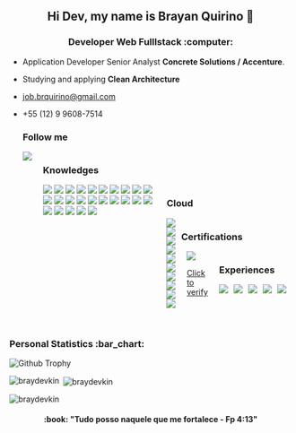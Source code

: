 <h2 align='center'>Hi Dev, my name is Brayan Quirino 👋</h2>

<h3 align='center'>Developer Web Fulllstack :computer:</h3>

- Application Developer Senior Analyst <strong>Concrete Solutions / Accenture</strong>.
- Studying and applying <strong>Clean Architecture</strong> 
- job.brquirino@gmail.com
- +55 (12) 9 9608-7514 

   ### Follow me 
   <div style="display: flex; gap: 10px;">
     <a href="https://www.linkedin.com/in/brayanquirino/" target="_blank">
         <img src="https://img.shields.io/badge/linkedin-%230077B5.svg?style=for-the-badge&logo=linkedin&logoColor=white"/>
     <a/>
   <div/>

   ### Knowledges
   <div style="display: flex; gap: 10px;">
      <img src="https://img.shields.io/badge/JavaScript-323330?style=for-the-badge&logo=javascript&logoColor=F7DF1E"/>
      <img src="https://img.shields.io/badge/TypeScript-007ACC?style=for-the-badge&logo=typescript&logoColor=white"/>
      <img src="https://img.shields.io/badge/PostgreSQL-316192?style=for-the-badge&logo=postgresql&logoColor=white"/>
      <img src="https://img.shields.io/badge/MongoDB-4EA94B?style=for-the-badge&logo=mongodb&logoColor=white"/>
      <img src="https://img.shields.io/badge/Node.js-339933?style=for-the-badge&logo=nodedotjs&logoColor=white"/>
      <img src="https://img.shields.io/badge/npm-CB3837?style=for-the-badge&logo=npm&logoColor=white"/>
      <img src="https://img.shields.io/badge/Yarn-2C8EBB?style=for-the-badge&logo=yarn&logoColor=white"/>
      <img src="https://img.shields.io/badge/Angular-DD0031?style=for-the-badge&logo=angular&logoColor=white"/>
      <img src="https://img.shields.io/badge/styled--components-DB7093?style=for-the-badge&logo=styled-components&logoColor=white"/>
      <img src="https://img.shields.io/badge/HTML5-E34F26?style=for-the-badge&logo=html5&logoColor=white"/>
      <img src="https://img.shields.io/badge/CSS3-1572B6?style=for-the-badge&logo=css3&logoColor=white"/>
      <img src="https://img.shields.io/badge/React-20232A?style=for-the-badge&logo=react&logoColor=61DAFB"/>
      <img src="https://img.shields.io/badge/Swagger-85EA2D?style=for-the-badge&logo=Swagger&logoColor=white"/>
      <img src="https://img.shields.io/badge/Git-F05032?style=for-the-badge&logo=git&logoColor=white"/>
      <img src="https://img.shields.io/badge/Insomnia-5849be?style=for-the-badge&logo=Insomnia&logoColor=white"/>
      <img src="https://img.shields.io/badge/-GraphQL-E10098?style=for-the-badge&logo=graphql&logoColor=white"/>
      <img src="https://img.shields.io/badge/nestjs-%23E0234E.svg?style=for-the-badge&logo=nestjs&logoColor=white"/>
      <img src="https://img.shields.io/badge/Next-black?style=for-the-badge&logo=next.js&logoColor=white"/>
      <img src="https://img.shields.io/badge/Amazon_AWS-232F3E?style=for-the-badge&logo=amazon-aws&logoColor=white"/>
      <img src="https://img.shields.io/badge/Vercel-000000?style=for-the-badge&logo=vercel&logoColor=white"/>
      <img src="https://img.shields.io/badge/Heroku-430098?style=for-the-badge&logo=heroku&logoColor=white"/>
      <img src="https://img.shields.io/badge/Jira-0052CC?style=for-the-badge&logo=Jira&logoColor=white"/>
      <img src="https://img.shields.io/badge/Docker-2CA5E0?style=for-the-badge&logo=docker&logoColor=white"/>
      <img src="https://img.shields.io/badge/-jest-%23C21325?style=for-the-badge&logo=jest&logoColor=white"/>
      <img src="https://img.shields.io/badge/MochaTest-323330?style=for-the-badge&logo=mocha&logoColor=F7DF1E%22"/>
   <div/>
    
    ### Cloud
    <div style="display: flex; gap: 10px;">
       <img src="https://img.shields.io/badge/Amazon_S3-FF9900?style=for-the-badge&logo=amazon-aws&logoColor=white"/>
       <img src="https://img.shields.io/badge/Amazon_SES-232F3E?style=for-the-badge&logo=amazon-aws&logoColor=white"/>
       <img src="https://img.shields.io/badge/Amazon_Beanstalk-FF9900?style=for-the-badge&logo=amazon-aws&logoColor=white"/>
       <img src="https://img.shields.io/badge/Amazon_EC2-232F3E?style=for-the-badge&logo=amazon-aws&logoColor=white"/>
       <img src="https://img.shields.io/badge/Amazon_Ligthsail-FF9900?style=for-the-badge&logo=amazon-aws&logoColor=white"/>
       <img src="https://img.shields.io/badge/Amazon_Lambda-232F3E?style=for-the-badge&logo=amazon-aws&logoColor=white"/>
       <img src="https://img.shields.io/badge/Amazon_apigateway-FF9900?style=for-the-badge&logo=amazon-aws&logoColor=white"/>
       <img src="https://img.shields.io/badge/Amazon%20DynamoDB-4053D6?style=for-the-badge&logo=Amazon%20DynamoDB&logoColor=white"/>
       <img src="https://img.shields.io/badge/google_cloud_functions-5183c2?style=for-the-badge&logo=google&logoColor=white"/>
       <img src="https://img.shields.io/badge/google_dialogflow-5183c2?style=for-the-badge&logo=google&logoColor=white"/>
    <div/>
       
     ### Certifications
       
     <div style="display: flex; gap: 10px; textDecoration: none;">
        <a href="https://www.credly.com/badges/5bfd71f2-be0c-4e01-a21e-a6a6fea187bc/public_url" target="_blank">
            <img src="https://img.shields.io/badge/AWS%20Cloud%20Practitioner-232F3E?style=for-the-badge&logo=Amazon%20aws&logoColor=white"/>
            <p> Click to verify <p/>
        <a/>
    <div/>
              
               
     ### Experiences
     
     <div style="display: flex; gap: 10px;">
       <img src="https://img.shields.io/badge/jenkins-%232C5263.svg?style=for-the-badge&logo=jenkins&logoColor=white"/>
       <img src="https://img.shields.io/badge/GitLab-%23181717.svg?style=for-the-badge&logo=gitlab&logoColor=white"/>
       <img src="https://img.shields.io/badge/Linux-FCC624?style=for-the-badge&logo=linux&logoColor=black"/>
       <img src="https://img.shields.io/badge/mac%20os-000000?style=for-the-badge&logo=macos&logoColor=F0F0F0"/>
       <img src="https://img.shields.io/badge/figma-%23F24E1E.svg?style=for-the-badge&logo=figma&logoColor=white"/>
    <div/>
       
<p>&nbsp;</p>

<h3 align='left'>Personal Statistics :bar_chart:</h3>
        
![Github Trophy](https://github-profile-trophy.vercel.app/?username=braydevkin&theme=algolia&no-bg=true&no-frame=true)        
       
<p><img align="left" src="https://github-readme-stats.vercel.app/api/top-langs?username=braydevkin&show_icons=true&locale=en&layout=compact&hide=jupyter%20notebook" alt="braydevkin" /></p>
<p>&nbsp;<img align="center" src="https://github-readme-stats.vercel.app/api?username=braydevkin&show_icons=true&locale=en" alt="braydevkin" /></p>
<p><img align="center" src="https://github-readme-streak-stats.herokuapp.com/?user=braydevkin&" alt="braydevkin" /></p>


      
<h4 align='center'> :book: "Tudo posso naquele que me fortalece - Fp 4:13"</h4>
